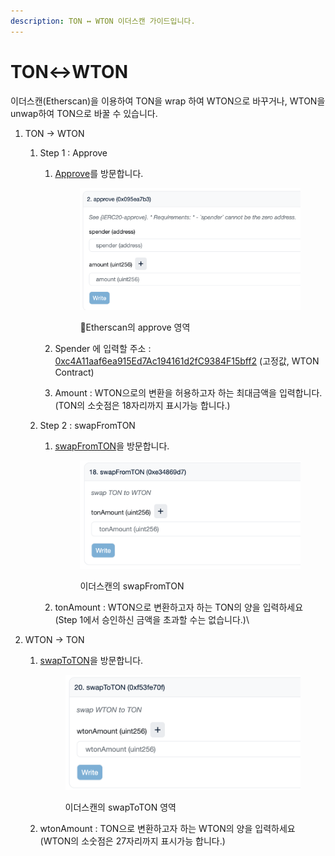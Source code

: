 ```yaml
---
description: TON ↔ WTON 이더스캔 가이드입니다.
---
```


# TON↔WTON

이더스캔(Etherscan)을 이용하여 TON을 wrap 하여 WTON으로 바꾸거나, WTON을 unwap하여 TON으로 바꿀 수 있습니다.&#x20;

1. TON → WTON
   1. Step 1 : Approve&#x20;
      1.  [Approve](https://etherscan.io/address/0x2be5e8c109e2197d077d13a82daead6a9b3433c5#writeContract#F2)를 방문합니다.

          <figure><img src="../.gitbook/assets/image.png" alt=""><figcaption><p>Etherscan의 approve 영역</p></figcaption></figure>


      2. Spender 에 입력할 주소 : [0xc4A11aaf6ea915Ed7Ac194161d2fC9384F15bff2](https://etherscan.io/address/0xc4A11aaf6ea915Ed7Ac194161d2fC9384F15bff2) (고정값, WTON Contract)
      3. Amount : WTON으로의 변환을 허용하고자 하는 최대금액을 입력합니다. (TON의 소숫점은 18자리까지 표시가능 합니다.)
   2. Step 2 : swapFromTON&#x20;
      1.  [swapFromTON](https://etherscan.io/address/0xc4a11aaf6ea915ed7ac194161d2fc9384f15bff2#writeContract#F18)을 방문합니다.

          <figure><img src="../.gitbook/assets/image (2).png" alt=""><figcaption><p>이더스캔의 swapFromTON</p></figcaption></figure>


      2. tonAmount : WTON으로 변환하고자 하는 TON의 양을 입력하세요 (Step 1에서 승인하신 금액을 초과할 수는 없습니다.)\

2. WTON → TON
   1.  [swapToTON](https://etherscan.io/address/0xc4a11aaf6ea915ed7ac194161d2fc9384f15bff2#writeContract#F20)을 방문합니다.

       <figure><img src="../.gitbook/assets/image (3).png" alt=""><figcaption><p>이더스캔의 swapToTON 영역</p></figcaption></figure>


   2. wtonAmount : TON으로 변환하고자 하는 WTON의 양을 입력하세요  (WTON의 소숫점은 27자리까지 표시가능 합니다.)
